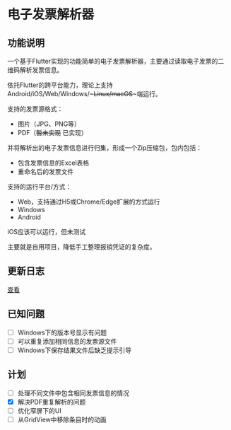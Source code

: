 # 电子发票解析器

## 功能说明

一个基于Flutter实现的功能简单的电子发票解析器，主要通过读取电子发票的二维码解析发票信息。

依托Flutter的跨平台能力，理论上支持Android/iOS/Web/Windows/~~~Linux/macOS~~~端运行。

支持的发票源格式：
+ 图片（JPG、PNG等）
+ PDF（~~暂未实现~~ 已实现）
 
并将解析出的电子发票信息进行归集，形成一个Zip压缩包，包内包括：
+ 包含发票信息的Excel表格
+ 重命名后的发票文件

支持的运行平台/方式：
+ Web，支持通过H5或Chrome/Edge扩展的方式运行
+ Windows
+ Android

iOS应该可以运行，但未测试

主要就是自用项目，降低手工整理报销凭证的复杂度。

## 更新日志
[查看](assets/CHANGES.md)

## 已知问题
+ [ ] Windows下的版本号显示有问题
+ [ ] 可以重复添加相同信息的发票源文件
+ [ ] Windows下保存结果文件后缺乏提示引导

## 计划
+ [ ] 处理不同文件中包含相同发票信息的情况
+ [x] 解决PDF重复解析的问题
+ [ ] 优化窄屏下的UI
+ [ ] 从GridView中移除条目时的动画